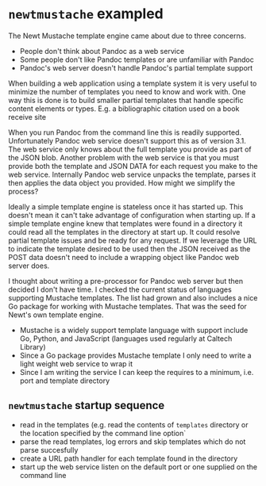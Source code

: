 
# `newtmustache` exampled

The Newt Mustache template engine came about due to three concerns.  

- People don't think about Pandoc as a web service
- Some people don't like Pandoc templates or are unfamiliar with Pandoc
- Pandoc's web server doesn't handle Pandoc's partial template support

When building a web application using a template system it is very useful to minimize the number of templates you need to know and work with. One way this is done is to build smaller partial templates that handle specific content elements or types. E.g. a bibliographic citation used on a book receive site

When you run Pandoc from the command line this is readily supported. Unfortunately Pandoc web service doesn't support this as of version 3.1. The web service only knows about the full template you provide as part of the JSON blob.  Another problem with the web service is that you must provide both the template and JSON DATA for each request you make to the web service. Internally Pandoc web service unpacks the template, parses it then applies the data object you provided. How might we simplify the process?

Ideally a simple template engine is stateless once it has started up. This doesn't mean it can't take advantage of configuration when starting up. If a simple template engine knew that templates were found in a directory it could read all the templates in the directory at start up. It could resolve partial template issues and be ready for any request. If we leverage the URL to indicate the template desired to be used then the JSON received as the POST data doesn't need to include a wrapping object like Pandoc web server does. 

I thought about writing a pre-processor for Pandoc web server but then decided I don't have time. I checked the current status of languages supporting Mustache templates. The list had grown and also includes a nice Go package for working with Mustache templates. That was the seed for Newt's own template engine.

- Mustache is a widely support template language with support include Go, Python, and JavaScript (languages used regularly at Caltech Library)
- Since a Go package provides Mustache template I only need to write a light weight web service to wrap it
- Since I am writing the service I can keep the requires to a minimum, i.e. port and template directory

## `newtmustache` startup sequence

- read in the templates (e.g. read the contents of `templates` directory or the location specified by the command line option`
- parse the read templates, log errors and skip templates which do not parse succesfully
- create a URL path handler for each template found in the directory
- start up the web service listen on the default port or one supplied on the command line


